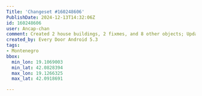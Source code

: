 ```yaml
---
Title: 'Changeset #160248606'
PublishDate: 2024-12-13T14:32:06Z
id: 160248606
user: Ancap-chan
comment: Created 2 house buildings, 2 fixmes, and 8 other objects; Updated 70 buildings, 16 house buildings, and 18 other objects
created_by: Every Door Android 5.3
tags:
- Montenegro
bbox:
  min_lon: 19.1069003
  min_lat: 42.0828394
  max_lon: 19.1266325
  max_lat: 42.0918691

---
```

